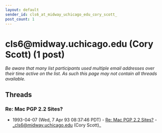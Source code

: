 ```yaml
---
layout: default
sender_id: cls6_at_midway_uchicago_edu_cory_scott_
post_count: 1
---
```


# cls6<span>@</span>midway.uchicago.edu (Cory Scott) (1 post)

_Be aware that many list participants used multiple email addresses over their time active on the list. As such this page may not contain all threads available._

## Threads

### Re: Mac PGP 2.2 Sites?
+ 1993-04-07 (Wed, 7 Apr 93 08:37:46 PDT) - [Re: Mac PGP 2.2 Sites?](/archive/1993/04/bfeab0efe900aa8a97fa727d127d1d9b18cebd8b58dac1a0017216b4f4fce243) - _cls6@midway.uchicago.edu (Cory Scott)_


